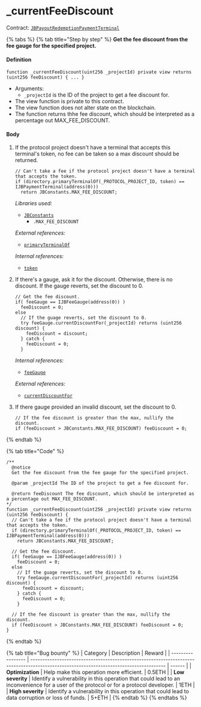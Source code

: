 # \_currentFeeDiscount

Contract: [`JBPayoutRedemptionPaymentTerminal`](../)​‌

{% tabs %}
{% tab title="Step by step" %}
**Get the fee discount from the fee gauge for the specified project.**

#### Definition

```solidity
function _currentFeeDiscount(uint256 _projectId) private view returns (uint256 feeDiscount) { ... }
```

* Arguments:
  * `_projectId` is the ID of the project to get a fee discount for.
* The view function is private to this contract.
* The view function does not alter state on the blockchain.
* The function returns thhe fee discount, which should be interpreted as a percentage out MAX_FEE_DISCOUNT.

#### Body

1.  If the protocol project doesn't have a terminal that accepts this terminal's token, no fee can be taken so a max discount should be returned.

    ```solidity
    // Can't take a fee if the protocol project doesn't have a terminal that accepts the token.
    if (directory.primaryTerminalOf(_PROTOCOL_PROJECT_ID, token) == IJBPaymentTerminal(address(0)))
      return JBConstants.MAX_FEE_DISCOUNT;
    ```

    _Libraries used:_

    * [`JBConstants`](../../../../libraries/jbconstants.md)
      * `.MAX_FEE_DISCOUNT`

    _External references:_

    * [`primaryTerminalOf`](../../../jbdirectory/read/primaryterminalof.md)

    _Internal references:_

    * [`token`](../properties/token.md)
2.  If there's a gauge, ask it for the discount. Otherwise, there is no discount. If the gauge reverts, set the discount to 0.

    ```solidity
    // Get the fee discount.
    if( feeGauge == IJBFeeGauge(address(0)) )
      feeDiscount = 0;
    else
      // If the guage reverts, set the discount to 0.
      try feeGauge.currentDiscountFor(_projectId) returns (uint256 discount) {
        feeDiscount = discount;
      } catch {
        feeDiscount = 0;
      }
    ```

    _Internal references:_

    * [`feeGauge`](../properties/feegauge.md)

    _External references:_

    * [`currentDiscountFor`](../../../../interfaces/ijbfeegauge.md)

3.  If there gauge provided an invalid discount, set the discount to 0.

    ```solidity
    // If the fee discount is greater than the max, nullify the discount.
    if (feeDiscount > JBConstants.MAX_FEE_DISCOUNT) feeDiscount = 0;
    ```
{% endtab %}

{% tab title="Code" %}
```solidity
/** 
  @notice
  Get the fee discount from the fee gauge for the specified project.

  @param _projectId The ID of the project to get a fee discount for.
  
  @return feeDiscount The fee discount, which should be interpreted as a percentage out MAX_FEE_DISCOUNT.
*/
function _currentFeeDiscount(uint256 _projectId) private view returns (uint256 feeDiscount) {
  // Can't take a fee if the protocol project doesn't have a terminal that accepts the token.
  if (directory.primaryTerminalOf(_PROTOCOL_PROJECT_ID, token) == IJBPaymentTerminal(address(0)))
    return JBConstants.MAX_FEE_DISCOUNT;

  // Get the fee discount.
  if( feeGauge == IJBFeeGauge(address(0)) )
    feeDiscount = 0;
  else
    // If the guage reverts, set the discount to 0.
    try feeGauge.currentDiscountFor(_projectId) returns (uint256 discount) {
      feeDiscount = discount;
    } catch {
      feeDiscount = 0;
    }

  // If the fee discount is greater than the max, nullify the discount.
  if (feeDiscount > JBConstants.MAX_FEE_DISCOUNT) feeDiscount = 0;
}
```
{% endtab %}

{% tab title="Bug bounty" %}
| Category          | Description                                                                                                                            | Reward |
| ----------------- | -------------------------------------------------------------------------------------------------------------------------------------- | ------ |
| **Optimization**  | Help make this operation more efficient.                                                                                               | 0.5ETH |
| **Low severity**  | Identify a vulnerability in this operation that could lead to an inconvenience for a user of the protocol or for a protocol developer. | 1ETH   |
| **High severity** | Identify a vulnerability in this operation that could lead to data corruption or loss of funds.                                        | 5+ETH  |
{% endtab %}
{% endtabs %}

 